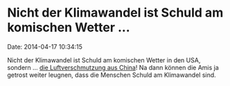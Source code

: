 Nicht der Klimawandel ist Schuld am komischen Wetter \...
=========================================================

Date: 2014-04-17 10:34:15

Nicht der Klimawandel ist Schuld am komischen Wetter in den USA, sondern
\... [die Luftverschmutzung aus
China](http://www.theguardian.com/world/2014/apr/15/china-air-pollution-pacific-climate-us-national-academy-sciences)!
Na dann können die Amis ja getrost weiter leugnen, dass die Menschen
Schuld am Klimawandel sind.
